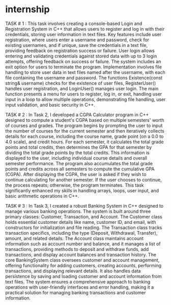 # internship
TASK # 1 :
This task involves creating a console-based Login and Registration System in C++ that allows users to register and log in with their credentials, storing user information in text files. Key features include user registration, where users enter a username and password, check for existing usernames, and if unique, save the credentials in a text file, providing feedback on registration success or failure. User login allows entering and validating credentials against stored data with up to 3 login attempts, offering feedback on success or failure. The system includes an exit option for users to terminate the program. Implementation involves file handling to store user data in text files named after the username, with each file containing the username and password. The functions Existence(const string& username) checks for the existence of user files, RegisterUser() handles user registration, and LoginUser() manages user login. The main function presents a menu for users to register, log in, or exit, handling user input in a loop to allow multiple operations, demonstrating file handling, user input validation, and basic security in C++.

TASK # 2 :
In Task 2, I developed a CGPA Calculator program in C++ designed to compute a student's CGPA based on multiple semesters' worth of courses and grades. The program begins by prompting the user to input the number of courses for the current semester and then iteratively collects details for each course, including the course name, grade point (on a 0.0 to 4.0 scale), and credit hours. For each semester, it calculates the total grade points and total credits, then determines the GPA for that semester by dividing the total grade points by the total credits. This information is displayed to the user, including individual course details and overall semester performance. The program also accumulates the total grade points and credits across all semesters to compute the cumulative GPA (CGPA). After displaying the CGPA, the user is asked if they wish to continue calculating for another semester. If the user chooses to continue, the process repeats; otherwise, the program terminates. This task significantly enhanced my skills in handling arrays, loops, user input, and basic arithmetic operations in C++.

TASK # 3 : 
In Task 3, I created a robust Banking System in C++ designed to manage various banking operations. The system is built around three primary classes: Customer, Transaction, and Account. The Customer class holds essential customer details like name, customer ID, and email, with constructors for initialization and file reading. The Transaction class tracks transaction specifics, including the type (Deposit, Withdrawal, Transfer), amount, and related details. The Account class maintains account information such as account number and balance, and it manages a list of transactions, providing methods to deposit and withdraw funds, add transactions, and display account balances and transaction history. The core BankingSystem class oversees customer and account management, offering functionality for adding customers, creating accounts, performing transactions, and displaying relevant details. It also handles data persistence by saving and loading customer and account information from text files. The system ensures a comprehensive approach to banking operations with user-friendly interfaces and error handling, making it a practical solution for managing banking transactions and customer information.
